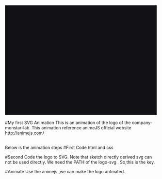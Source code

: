 
![](documentation/assets/img/readme/LogoSvgAnimation.gif)

#My first SVG Animation
This is an animation of the logo of the company- monstar-lab.
This animation reference animeJS official website
http://animejs.com/

<br>
Below is the animation steps
#First
Code html and css

#Second
Code the logo to SVG. Note that sketch directly derived svg can not be used directly.
We need the PATH of the logo-svg . So,this is the key.

#Animate
Use the animejs ,we can make the logo antmated.